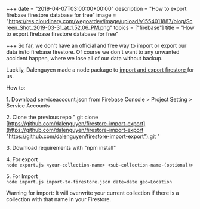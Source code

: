 +++
date = "2019-04-07T03:00:00+00:00"
description = "How to export firebase firestore database for free"
image = "https://res.cloudinary.com/wegoatdev/image/upload/v1554011887/blog/Screen_Shot_2019-03-31_at_1.52.06_PM.png"
topics = ["firebase"]
title = "How to export firebase firestore database for free"

+++
So far, we don't have an official and free way to import or export our data in/to firebase firestore. Of course we don't want to any unwanted accident happen, where we lose all of our data without backup.

Luckily, Dalenguyen made a node package to [import and export firestore ](https://github.com/dalenguyen/firestore-import-export)for us.   
  
How to:   
  
1\. Download serviceaccount.json from Firebase Console > Project Setting > Service Accounts  
  
2\. Clone the previous repo " git clone [https://github.com/dalenguyen/firestore-import-export](https://github.com/dalenguyen/firestore-import-export "https://github.com/dalenguyen/firestore-import-export").git "  
  
3\. Download requirements with "npm install"  
  
4\. For export  
`node export.js <your-collection-name> <sub-collection-name-(optional)>`  
  
5\. For Import  
`node import.js import-to-firestore.json date=date geo=Location`  
  
Warning for import: It will overwrite your current collection if there is a collection with that name in your Firestore.